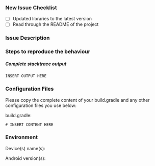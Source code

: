 ### New Issue Checklist

- [ ] Updated libraries to the latest version
- [ ] Read through the README of the project

### Issue Description

### Steps to reproduce the behaviour

##### Complete stacktrace output

```
INSERT OUTPUT HERE
```

### Configuration Files

Please copy the complete content of your build.gradle and any other configuration files you use below:

build.gradle:
```
# INSERT CONTENT HERE
```

### Environment

Device(s) name(s):

Android version(s):
